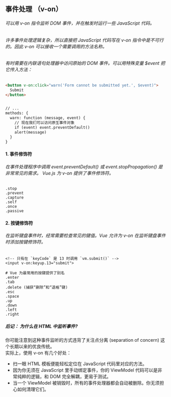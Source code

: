 ## 事件处理 （v-on）

###### 可以用 v-on 指令监听 DOM 事件，并在触发时运行一些 JavaScript 代码。

###### 许多事件处理逻辑复杂，所以直接把 JavaScript 代码写在 v-on 指令中是不可行的。因此 v-on 可以接收一个需要调用的方法名称。 

###### 有时需要在内联语句处理器中访问原始的 DOM 事件。可以用特殊变量 $event 把它传入方法： 
```html
<button v-on:click="warn('Form cannot be submitted yet.', $event)">
  Submit
</button>


// ...
methods: {
  warn: function (message, event) {
    // 现在我们可以访问原生事件对象
    if (event) event.preventDefault()
    alert(message)
  }
}
```


#### 1. 事件修饰符

###### 在事件处理程序中调用 event.preventDefault() 或 event.stopPropagation() 是非常常见的需求。 Vue.js 为 v-on 提供了事件修饰符。
```
.stop
.prevent
.capture
.self
.once
.passive
```


#### 2. 按键修饰符

###### 在监听键盘事件时，经常需要检查常见的键值。Vue 允许为 v-on 在监听键盘事件时添加按键修饰符。
```
<!-- 只有在 `keyCode` 是 13 时调用 `vm.submit()` -->
<input v-on:keyup.13="submit">

# Vue 为最常用的按键提供了别名
.enter
.tab
.delete (捕获“删除”和“退格”键)
.esc
.space
.up
.down
.left
.right
```


##### 后记： 为什么在 HTML 中监听事件?
你可能注意到这种事件监听的方式违背了关注点分离 (separation of concern) 这个长期以来的优良传统。 <br>
实际上，使用 v-on 有几个好处：
* 扫一眼 HTML 模板便能轻松定位在 JavaScript 代码里对应的方法。
* 因为你无须在 JavaScript 里手动绑定事件，你的 ViewModel 代码可以是非常纯粹的逻辑，和 DOM 完全解耦，更易于测试。
* 当一个 ViewModel 被销毁时，所有的事件处理器都会自动被删除。你无须担心如何清理它们。
